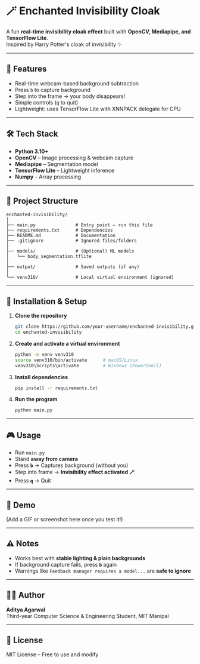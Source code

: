 # 🪄 Enchanted Invisibility Cloak

A fun **real-time invisibility cloak effect** built with **OpenCV, Mediapipe, and TensorFlow Lite**.  
Inspired by Harry Potter's cloak of invisibility ✨

---

## 🚀 Features
- Real-time webcam-based background subtraction
- Press `b` to capture background
- Step into the frame → your body disappears!
- Simple controls (`q` to quit)
- Lightweight: uses TensorFlow Lite with XNNPACK delegate for CPU

---

## 🛠️ Tech Stack
- **Python 3.10+**
- **OpenCV** – Image processing & webcam capture
- **Mediapipe** – Segmentation model
- **TensorFlow Lite** – Lightweight inference
- **Numpy** – Array processing

---

## 📂 Project Structure
```
enchanted-invisibility/
│
├── main.py               # Entry point – run this file
├── requirements.txt      # Dependencies
├── README.md             # Documentation
├── .gitignore            # Ignored files/folders
│
├── models/               # (Optional) ML models
│   └── body_segmentation.tflite
│
├── output/               # Saved outputs (if any)
│
└── venv310/              # Local virtual environment (ignored)
```

---

## 🔧 Installation & Setup

1. **Clone the repository**
   ```bash
   git clone https://github.com/your-username/enchanted-invisibility.git
   cd enchanted-invisibility
   ```

2. **Create and activate a virtual environment**
   ```bash
   python -m venv venv310
   source venv310/bin/activate      # macOS/Linux
   venv310\Scripts\activate         # Windows (PowerShell)
   ```

3. **Install dependencies**
   ```bash
   pip install -r requirements.txt
   ```

4. **Run the program**
   ```bash
   python main.py
   ```

---

## 🎮 Usage

- Run `main.py`
- Stand **away from camera**
- Press **`b`** → Captures background (without you)
- Step into frame → **Invisibility effect activated 🪄**
- Press **`q`** → Quit

---

## 📸 Demo

(Add a GIF or screenshot here once you test it!)

---

## ⚠️ Notes

- Works best with **stable lighting & plain backgrounds**
- If background capture fails, press **`b`** again
- Warnings like `Feedback manager requires a model...` are **safe to ignore**

---

## 🧑‍💻 Author

**Aditya Agarwal**  
Third-year Computer Science & Engineering Student, MIT Manipal

---

## 📜 License

MIT License – Free to use and modify
